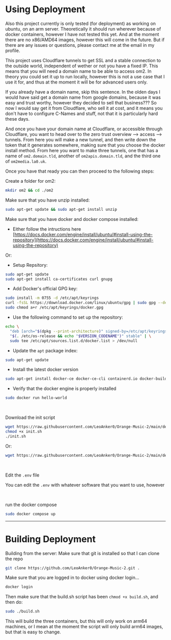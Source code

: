 # Using Deployment

Also this project currently is only tested (for deployment) as working on ubuntu, on an arm server. Theoretically it should run wherever because of docker containers, however I have not tested this yet. And at the moment there are no x86/AMD64 images, however this will come in the future. But if there are any issues or questions, please contact me at the email in my profile.

This project uses Cloudflare tunnels to get SSL and a stable connection to the outside world, independent of wether or not you have a fixed IP. This means that you will need a domain name to be able to access om2. In theory you could set it up to run locally, however this is not a use case that I use it for, and thus at the moment it will be for advanced users only.

If you already have a domain name, skip this sentence.
In the olden days I would have said get a domain name from google domains, because it was easy and trust worthy, however they decided to sell that business??? So now I would say get it from Cloudflare, who sell it at cost, and it means you don't have to configure C-Names and stuff, not that it is particularly hard these days.

And once you have your domain name at Cloudflare, or accessible through Cloudflare, you want to head over to the zero trust overview --> access --> tunnels. From here you will make a new tunnel, and then write down the token that it generates somewhere, making sure that you choose the docker install method. From here you want to make three tunnels, one that has a name of `om2.domain.tld`, another of `om2apis.domain.tld`, and the third one of `om2media.la0.uk`.

Once you have that ready you can then proceed to the following steps:


Create a folder for om2:
```sh
mkdir om2 && cd ./om2
```

Make sure that you have unzip installed:
```sh
sudo apt-get update && sudo apt-get install unzip
```


Make sure that you have docker and docker compose installed:
* Either follow the intructions here [https://docs.docker.com/engine/install/ubuntu/#install-using-the-repository](https://docs.docker.com/engine/install/ubuntu/#install-using-the-repository)

Or:
* Setup Repsitory:
```sh
sudo apt-get update
sudo apt-get install ca-certificates curl gnupg
```
* Add Docker's official GPG key:
```sh
sudo install -m 0755 -d /etc/apt/keyrings
curl -fsSL https://download.docker.com/linux/ubuntu/gpg | sudo gpg --dearmor -o /etc/apt/keyrings/docker.gpg
sudo chmod a+r /etc/apt/keyrings/docker.gpg
```
* Use the following command to set up the repository:
```sh
echo \
  "deb [arch="$(dpkg --print-architecture)" signed-by=/etc/apt/keyrings/docker.gpg] https://download.docker.com/linux/ubuntu \
  "$(. /etc/os-release && echo "$VERSION_CODENAME")" stable" | \
  sudo tee /etc/apt/sources.list.d/docker.list > /dev/null
```
* Update the `apt` package index:
```sh
sudo apt-get update
```
* Install the latest docker version
```sh
sudo apt-get install docker-ce docker-ce-cli containerd.io docker-buildx-plugin docker-compose-plugin
```
* Verify that the docker engine is properly installed
```sh
sudo docker run hello-world
```

<br>

Download the init script

```sh
wget https://raw.githubusercontent.com/LeoAnker0/Orange-Music-2/main/deployment/init.sh
chmod +x init.sh
./init.sh
```
Or:
```sh
wget https://raw.githubusercontent.com/LeoAnker0/Orange-Music-2/main/deployment/init.sh && chmod +x init.sh && ./init.sh
```

<br>

Edit the `.env` file

You can edit the `.env` with whatever software that you want to use, however 

<br>

run the docker compose
```sh
sudo docker compose up
```

---

# Building Deployment

Building from the server:
Make sure that git is installed so that I can clone the repo
```sh
git clone https://github.com/LeoAnker0/Orange-Music-2.git .
```
Make sure that you are logged in to docker using docker login...
```sh
docker login
```

Then make sure that the build.sh script has been `chmod +x build.sh`, and then do:
```sh
sudo ./build.sh
```

This will build the three containers, but this will only work on arm64 machines, or I mean at the moment the script will only build arm64 images, but that is easy to change.





